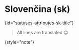 # Slovenčina (sk)
{id="statuses-attributes-sk-title"}

> All lines are translated 😊
>
{style="note"}
